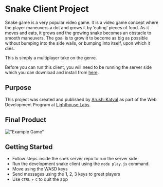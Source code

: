 # Snake Client Project

Snake game is a very popular video game. It is a video game concept where the player maneuvers a dot and grows it by ‘eating’ pieces of food. As it moves and eats, it grows and the growing snake becomes an obstacle to smooth maneuvers. The goal is to grow it to become as big as possible without bumping into the side walls, or bumping into itself, upon which it dies.

This is simply a multiplayer take on the genre.

Before you can run this client, you will need to be running the server side which you can download and install from [here](https://github.com/lighthouse-labs/snek-multiplayer). 

## Purpose

This project was created and published by [Arushi Katyal](https://github.com/katy-arushi) as part of the Web Development Program at [Lighthouse Labs](https://www.lighthouselabs.ca/). 

## Final Product

!["Example Game"](https://user-images.githubusercontent.com/77564719/130311623-bbf54de9-ccda-4d8c-af3d-977dd6a4b0ae.png)


## Getting Started

- Follow steps inside the snek server repo to run the server side
- Run the development snake client using the `node play.js` command.
- Move using the WASD keys
- Send messages using the 1, 2, 3 keys to greet players
- Use `CTRL` + `C` to quit the app
